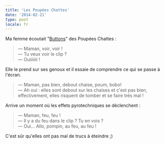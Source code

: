 ```yaml
---
title: 'Les Poupées Chattes'
date: '2014-02-21'
type: post
locale: fr
---
```


Ma femme écoutait "[Buttons](https://www.youtube.com/watch?v=VCLxJd1d84s)" des Poupées Chattes :

> — Maman, voir, voir !  
> — Tu veux voir le clip ?  
> — Ouiiiiiii !

Elle le prend sur ses genoux et il essaie de comprendre ce qui se passe à l'écran.

> — Maman, pas bien, debout chaise, poum, bobo!  
> — Ah oui : elles sont debout sur les chaises et c'est pas bien, effectivement, elles risquent de tomber et se faire très mal !

Arrive un moment où les effets pyrotechniques se déclenchent :

> — Maman, feu, feu !  
> — Il y a du feu dans le clip ? Tu en vois ?  
> — Oui... Allo, pompin, au feu, au feu !

C'est sûr qu'elles ont pas mal de trucs à éteindre ;)
